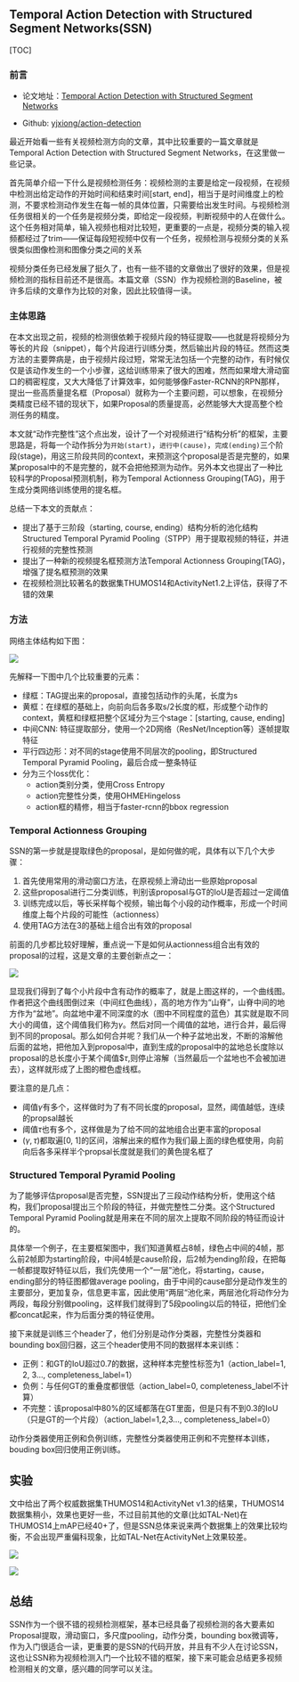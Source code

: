## Temporal Action Detection with Structured Segment Networks(SSN)

[TOC]

### 前言

* 论文地址：[Temporal Action Detection with Structured Segment Networks](http://arxiv.org/abs/1704.06228)

* Github: [yjxiong/action-detection](https://github.com/yjxiong/action-detection)

最近开始看一些有关视频检测方向的文章，其中比较重要的一篇文章就是Temporal Action Detection with Structured Segment Networks，在这里做一些记录。

首先简单介绍一下什么是视频检测任务：视频检测的主要是给定一段视频，在视频中检测出给定动作的开始时间和结束时间[start, end]，相当于是时间维度上的检测，不要求检测动作发生在每一帧的具体位置，只需要给出发生时间。与视频检测任务很相关的一个任务是视频分类，即给定一段视频，判断视频中的人在做什么。这个任务相对简单，输入视频也相对比较短，更重要的一点是，视频分类的输入视频都经过了trim——保证每段短视频中仅有一个任务，视频检测与视频分类的关系很类似图像检测和图像分类之间的关系

视频分类任务已经发展了挺久了，也有一些不错的文章做出了很好的效果，但是视频检测的指标目前还不是很高。本篇文章（SSN）作为视频检测的Baseline，被许多后续的文章作为比较的对象，因此比较值得一读。

### 主体思路

在本文出现之前，视频的检测很依赖于视频片段的特征提取——也就是将视频分为等长的片段（snippet），每个片段进行训练分类，然后输出片段的特征。然而这类方法的主要弊病是，由于视频片段过短，常常无法包括一个完整的动作，有时候仅仅是该动作发生的一个小步骤，这给训练带来了很大的困难，然而如果增大滑动窗口的稠密程度，又大大降低了计算效率，如何能够像Faster-RCNN的RPN那样，提出一些高质量提名框（Proposal）就称为一个主要问题，可以想象，在视频分类精度已经不错的现状下，如果Proposal的质量提高，必然能够大大提高整个检测任务的精度。

本文就“动作完整性”这个点出发，设计了一个对视频进行“结构分析”的框架，主要思路是，将每一个动作拆分为`开始(start)`，`进行中(cause)`，`完成(ending)`三个阶段(stage)，用这三阶段共同的context，来预测这个proposal是否是完整的，如果某proposal中的不是完整的，就不会把他预测为动作。另外本文也提出了一种比较科学的Proposal预测机制，称为Temporal Actionness Grouping(TAG)，用于生成分类网络训练使用的提名框。

总结一下本文的贡献点：

- 提出了基于三阶段（starting, course, ending）结构分析的池化结构Structured Temporal Pyramid Pooling（STPP）用于提取视频的特征，并进行视频的完整性预测
- 提出了一种新的视频提名框预测方法Temporal Actionness Grouping(TAG)，增强了提名框预测的效果
- 在视频检测比较著名的数据集THUMOS14和ActivityNet1.2上评估，获得了不错的效果

### 方法

网络主体结构如下图：

![](http://princepicbed.oss-cn-beijing.aliyuncs.com/blog_20181209200418.png)

先解释一下图中几个比较重要的元素：

- 绿框：TAG提出来的proposal，直接包括动作的头尾，长度为s
- 黄框：在绿框的基础上，向前向后各多取s/2长度的框，形成整个动作的context，黄框和绿框把整个区域分为三个stage：[starting, cause, ending]
- 中间CNN: 特征提取部分，使用一个2D网络（ResNet/Inception等）逐帧提取特征
- 平行四边形：对不同的stage使用不同层次的pooling，即Structured Temporal Pyramid Pooling，最后合成一整条特征
- 分为三个loss优化：
  - action类别分类，使用Cross Entropy
  - action完整性分类，使用OHMEHingeloss 
  - action框的精修，相当于faster-rcnn的bbox regression

### Temporal Actionness Grouping

SSN的第一步就是提取绿色的proposal，是如何做的呢，具体有以下几个大步骤：

1. 首先使用常用的滑动窗口方法，在原视频上滑动出一些原始proposal
2. 这些proposal进行二分类训练，判别该proposal与GT的IoU是否超过一定阈值
3. 训练完成以后，等长采样每个视频，输出每个小段的动作概率，形成一个时间维度上每个片段的可能性（actionness）
4. 使用TAG方法在3的基础上组合出有效的proposal

前面的几步都比较好理解，重点说一下是如何从actionness组合出有效的proposal的过程，这是文章的主要创新点之一：

![](http://princepicbed.oss-cn-beijing.aliyuncs.com/blog_20181209201940.png)

显现我们得到了每个小片段中含有动作的概率了，就是上图这样的，一个曲线图。作者把这个曲线图倒过来（中间红色曲线），高的地方作为“山脊”，山脊中间的地方作为“盆地”。向盆地中灌不同深度的水（图中不同程度的蓝色）其实就是取不同大小的阈值，这个阈值我们称为$\gamma$。然后对同一个阈值的盆地，进行合并，最后得到不同的proposal。那么如何合并呢？我们从一个种子盆地出发，不断的溶解他后面的盆地，把他加入到proposal中，直到生成的proposal中的盆地总长度除以proposal的总长度小于某个阈值$$\tau$,则停止溶解（当然最后一个盆地也不会被加进去），这样就形成了上图的橙色虚线框。

要注意的是几点：

- 阈值$\gamma$有多个，这样做时为了有不同长度的proposal，显然，阈值越低，连续的propsal越长
- 阈值$\tau$也有多个，这样做是为了给不同的盆地组合出更丰富的proposal
- $(\gamma, \tau)$都取遍[0, 1]的区间，溶解出来的框作为我们最上面的绿色框使用，向前向后各多采样半个propsal长度就是我们的黄色提名框了

### Structured Temporal Pyramid Pooling

为了能够评估proposal是否完整，SSN提出了三段动作结构分析，使用这个结构，我们proposal提出三个阶段的特征，并做完整性二分类。这个Structured Temporal Pyramid Pooling就是用来在不同的层次上提取不同阶段的特征而设计的。

具体举一个例子，在主要框架图中，我们知道黄框占8帧，绿色占中间的4帧，那么前2帧即为starting阶段，中间4帧是cause阶段，后2帧为ending阶段，在把每一帧都提取好特征以后，我们先使用一个“一层”池化，将starting，cause，ending部分的特征图都做average pooling，由于中间的cause部分是动作发生的主要部分，更加复杂，信息更丰富，因此使用“两层“池化来，两层池化将动作分为两段，每段分别做pooling，这样我们就得到了5段pooling以后的特征，把他们全都concat起来，作为后面分类的特征使用。

接下来就是训练三个header了，他们分别是动作分类器，完整性分类器和bounding box回归器，这三个header使用不同的数据样本来训练：

- 正例：和GT的IoU超过0.7的数据，这种样本完整性标签为1（action_label=1, 2, 3…, completeness_label=1）
- 负例：与任何GT的重叠度都很低（action_label=0, completeness_label不计算）
- 不完整：该proposal中80%的区域都落在GT里面，但是只有不到0.3的IoU（只是GT的一个片段）（action_label=1,2,3…, completeness_label=0）

动作分类器使用正例和负例训练，完整性分类器使用正例和不完整样本训练，bouding box回归使用正例训练。

## 实验

文中给出了两个权威数据集THUMOS14和ActivityNet v1.3的结果，THUMOS14数据集稍小，效果也更好一些，不过目前其他的文章(比如TAL-Net)在THUMOS14上mAP已经40+了，但是SSN总体来说来两个数据集上的效果比较均衡，不会出现严重偏科现象，比如TAL-Net在ActivityNet上效果较差。

![](http://princepicbed.oss-cn-beijing.aliyuncs.com/blog_20181209204609.png)

![](http://princepicbed.oss-cn-beijing.aliyuncs.com/blog_20181209204625.png)



## 总结

SSN作为一个很不错的视频检测框架，基本已经具备了视频检测的各大要素如Proposal提取，滑动窗口，多尺度pooling，动作分类，bounding box微调等，作为入门很适合一读，更重要的是SSN的代码开放，并且有不少人在讨论SSN，这也让SSN称为视频检测入门一个比较不错的框架，接下来可能会总结更多视频检测相关的文章，感兴趣的同学可以关注。